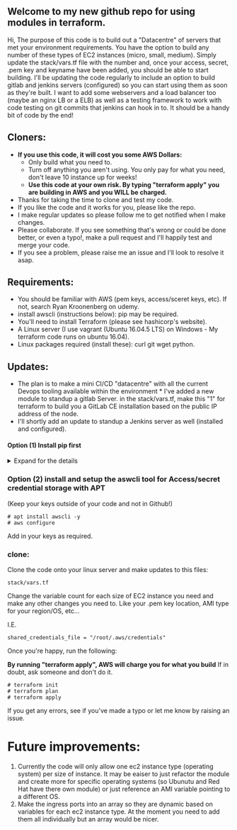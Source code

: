 ## Welcome to my new github repo for using modules in terraform.

Hi,
The purpose of this code is to build out a "Datacentre" of servers that met your environment requirements. You have the option to build any number of these types of EC2 instances (micro, small, medium). Simply update the stack/vars.tf file with the number and, once your access, secret, .pem key and keyname have been added, you should be able to start building. I'll be updating the code regularly to include an option to build gitlab and jenkins servers (configured) so you can start using them as soon as they're built. I want to add some webservers and a load balancer too (maybe an nginx LB or a ELB) as well as a testing framework to work with code testing on git commits that jenkins can hook in to. It should be a handy bit of code by the end! 

## Cloners:
 * **If you use this code, it will cost you some AWS Dollars:**
   * Only build what you need to.
   * Turn off anything you aren't using. You only pay for what you need, don't leave 10 instance up for weeks!
   * **Use this code at your own risk. By typing "terraform apply" you are building in AWS and you WILL be charged.**
 * Thanks for taking the time to clone and test my code.
 * If you like the code and it works for you, please like the repo.
 * I make regular updates so please follow me to get notified when I make changes.
 * Please collaborate. If you see something that's wrong or could be done better, or even a typo!, make a pull request and I'll happily test and merge your code.
 * If you see a problem, please raise me an issue and I'll look to resolve it asap.
 
## Requirements:

 * You should be familiar with AWS (pem keys, access/sceret keys, etc). If not, search Ryan Kroonenberg on udemy.
 * install awscli (instructions below): pip may be required.
 * You'll need to install Terraform (please see hashicorp's website).
 * A Linux server (I use vagrant (Ubuntu 16.04.5 LTS) on Windows - My terraform code runs on ubuntu 16.04).
 * Linux packages required (install these): curl git wget python. 


## Updates:
 * The plan is to make a mini CI/CD "datacentre" with all the current Devops tooling available within the environment * I've added a new module to standup a gitlab Server. in the stack/vars.tf, make this "1" for terraform to build you a GitLab CE installation based on the public IP address of the node.
 * I'll shortly add an update to standup a Jenkins server as well (installed and configured).
 
#### Option (1) Install pip first
<details>
 <summary>Expand for the details</summary>
  <p>

Use the curl command to download the installation script:
````
# curl -O https://bootstrap.pypa.io/get-pip.py
  % Total    % Received % Xferd  Average Speed   Time    Time     Time  Current
                                 Dload  Upload   Total   Spent    Left  Speed
100 1622k  100 1622k    0     0   766k      0  0:00:02  0:00:02 --:--:--  766k

# python get-pip.py
Collecting pip
  Downloading https://files.pythonhosted.org/packages/c2/d7/90f34cb0d83a6c5631cf71dfe64cc1054598c843a92b400e55675cc2ac37/pip-18.1-py2.py3-none-any.whl (1.3MB)
    100% |████████████████████████████████| 1.3MB 1.6MB/s
Collecting setuptools
  Downloading https://files.pythonhosted.org/packages/37/06/754589caf971b0d2d48f151c2586f62902d93dc908e2fd9b9b9f6aa3c9dd/setuptools-40.6.3-py2.py3-none-any.whl (573kB)
    100% |████████████████████████████████| 573kB 1.2MB/s
Collecting wheel
  Downloading https://files.pythonhosted.org/packages/ff/47/1dfa4795e24fd6f93d5d58602dd716c3f101cfd5a77cd9acbe519b44a0a9/wheel-0.32.3-py2.py3-none-any.whl
Installing collected packages: pip, setuptools, wheel
Successfully installed pip-18.1 setuptools-40.6.3 wheel-0.32.3

# pip install awscli
Collecting awscli
  Downloading https://files.pythonhosted.org/packages/25/08/45e02aac4dea0a120c3ab7f537cf4fcb37b5a45a7b5bece825aa432f3ad3/awscli-1.16.84-py2.py3-none-any.whl (1.4MB)
    100% |████████████████████████████████| 1.4MB 631kB/s
Collecting docutils>=0.10 (from awscli)
  Downloading https://files.pythonhosted.org/packages/50/09/c53398e0005b11f7ffb27b7aa720c617aba53be4fb4f4f3f06b9b5c60f28/docutils-0.14-py2-none-any.whl (543kB)
    100% |████████████████████████████████| 552kB 1.5MB/s
Collecting botocore==1.12.74 (from awscli)
  Downloading https://files.pythonhosted.org/packages/4c/52/b5264c71ebfc037a1edb234beafc15f20c83cf53466fe094a77d34625008/botocore-1.12.74-py2.py3-none-any.whl (5.2MB)
    100% |████████████████████████████████| 5.2MB 589kB/s
Collecting PyYAML<=3.13,>=3.10 (from awscli)
  Downloading https://files.pythonhosted.org/packages/9e/a3/1d13970c3f36777c583f136c136f804d70f500168edc1edea6daa7200769/PyYAML-3.13.tar.gz (270kB)
    100% |████████████████████████████████| 276kB 1.5MB/s
Collecting s3transfer<0.2.0,>=0.1.12 (from awscli)
  Downloading https://files.pythonhosted.org/packages/d7/14/2a0004d487464d120c9fb85313a75cd3d71a7506955be458eebfe19a6b1d/s3transfer-0.1.13-py2.py3-none-any.whl (59kB)
    100% |████████████████████████████████| 61kB 1.5MB/s
Collecting rsa<=3.5.0,>=3.1.2 (from awscli)
  Downloading https://files.pythonhosted.org/packages/e1/ae/baedc9cb175552e95f3395c43055a6a5e125ae4d48a1d7a924baca83e92e/rsa-3.4.2-py2.py3-none-any.whl (46kB)
    100% |████████████████████████████████| 51kB 1.7MB/s
Collecting colorama<=0.3.9,>=0.2.5 (from awscli)
  Downloading https://files.pythonhosted.org/packages/db/c8/7dcf9dbcb22429512708fe3a547f8b6101c0d02137acbd892505aee57adf/colorama-0.3.9-py2.py3-none-any.whl
Collecting urllib3<1.25,>=1.20; python_version == "2.7" (from botocore==1.12.74->awscli)
  Downloading https://files.pythonhosted.org/packages/62/00/ee1d7de624db8ba7090d1226aebefab96a2c71cd5cfa7629d6ad3f61b79e/urllib3-1.24.1-py2.py3-none-any.whl (118kB)
    100% |████████████████████████████████| 122kB 1.7MB/s
Collecting jmespath<1.0.0,>=0.7.1 (from botocore==1.12.74->awscli)
  Downloading https://files.pythonhosted.org/packages/b7/31/05c8d001f7f87f0f07289a5fc0fc3832e9a57f2dbd4d3b0fee70e0d51365/jmespath-0.9.3-py2.py3-none-any.whl
Collecting python-dateutil<3.0.0,>=2.1; python_version >= "2.7" (from botocore==1.12.74->awscli)
  Downloading https://files.pythonhosted.org/packages/74/68/d87d9b36af36f44254a8d512cbfc48369103a3b9e474be9bdfe536abfc45/python_dateutil-2.7.5-py2.py3-none-any.whl (225kB)
    100% |████████████████████████████████| 235kB 1.9MB/s
Collecting futures<4.0.0,>=2.2.0; python_version == "2.6" or python_version == "2.7" (from s3transfer<0.2.0,>=0.1.12->awscli)
  Downloading https://files.pythonhosted.org/packages/2d/99/b2c4e9d5a30f6471e410a146232b4118e697fa3ffc06d6a65efde84debd0/futures-3.2.0-py2-none-any.whl
Collecting pyasn1>=0.1.3 (from rsa<=3.5.0,>=3.1.2->awscli)
  Downloading https://files.pythonhosted.org/packages/7b/7c/c9386b82a25115cccf1903441bba3cbadcfae7b678a20167347fa8ded34c/pyasn1-0.4.5-py2.py3-none-any.whl (73kB)
    100% |████████████████████████████████| 81kB 2.0MB/s
Collecting six>=1.5 (from python-dateutil<3.0.0,>=2.1; python_version >= "2.7"->botocore==1.12.74->awscli)
  Downloading https://files.pythonhosted.org/packages/73/fb/00a976f728d0d1fecfe898238ce23f502a721c0ac0ecfedb80e0d88c64e9/six-1.12.0-py2.py3-none-any.whl
Building wheels for collected packages: PyYAML
  Running setup.py bdist_wheel for PyYAML ... done
  Stored in directory: /root/.cache/pip/wheels/ad/da/0c/74eb680767247273e2cf2723482cb9c924fe70af57c334513f
Successfully built PyYAML
Installing collected packages: docutils, urllib3, jmespath, six, python-dateutil, botocore, PyYAML, futures, s3transfer, pyasn1, rsa, colorama, awscli
Successfully installed PyYAML-3.13 awscli-1.16.84 botocore-1.12.74 colorama-0.3.9 docutils-0.14 futures-3.2.0 jmespath-0.9.3 pyasn1-0.4.5 python-dateutil-2.7.5 rsa-3.4.2 s3transfer-0.1.13 six-1.12.0 urllib3-1.24.1
````
</p></details>

### Option (2) install and setup the aswcli tool for Access/secret credential storage with APT
(Keep your keys outside of your code and not in Github!)
````
# apt install awscli -y
# aws configure
````
Add in your keys as required.

### clone:
Clone the code onto your linux server and make updates to this files:

````
stack/vars.tf
````

Change the variable count for each size of EC2 instance you need and make any other changes you need to.
Like your .pem key location, AMI type for your region/OS, etc...

I.E.
````
shared_credentials_file = "/root/.aws/credentials"
````
Once you're happy, run the following:

**By running "terraform apply", AWS will charge you for what you build**
If in doubt, ask someone and don't do it.
````
# terraform init
# terraform plan
# terraform apply
````

If you get any errors, see if you've made a typo or let me know by raising an issue.

# Future improvements:

1) Currently the code will only allow one ec2 instance type (operating system) per size of instance. It may be eaiser to just refactor the module and create more for specific operating systems (so Ubunutu and Red Hat have there own module) or just reference an AMI variable pointing to a different OS.
2) Make the ingress ports into an array so they are dynamic based on variables for each ec2 instance type. At the moment you need to add them all individually but an array would be nicer.

